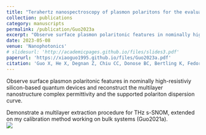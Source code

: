 ```yaml
---
title: "Terahertz nanospectroscopy of plasmon polaritons for the evaluation of doping in quantum devices"
collection: publications
category: manuscripts
permalink: /publication/Guo2023a
excerpt: "Observe surface plasmon polaritonic features in nominally high-resistiviy silicon-based quantum devices and reconstruct the multilayer nanostructure complex permittivity and the supported polariton dispersion curve<br/><img src='/images/Guo2023a_Slide.png'>"
date: 2023-05-08
venue: 'Nanophotonics'
# slidesurl: 'http://academicpages.github.io/files/slides3.pdf'
paperurl: 'https://xiaoguo1995.github.io/files/Guo2023a.pdf'
citation: 'Guo X, He X, Degnan Z, Chiu CC, Donose BC, Bertling K, Fedorov A, Rakić AD, Jacobson P. Terahertz nanospectroscopy of plasmon polaritons for the evaluation of doping in quantum devices. Nanophotonics. 2023 May 8;12(10):1865-75.'
---
```


Observe surface plasmon polaritonic features in nominally high-resistiviy silicon-based quantum devices and reconstruct the multilayer nanostructure complex permittivity and the supported polariton dispersion curve.

Demonstrate a multilayer extraction procedure for THz s-SNOM, extended on my calibration method working on bulk systems (Guo2021a).
<br/><img src='/images/Guo2023a_Slide.png'>

